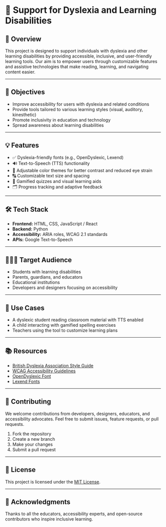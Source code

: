 # 📘 Support for Dyslexia and Learning Disabilities

## 🧠 Overview

This project is designed to support individuals with dyslexia and other learning disabilities by providing accessible, inclusive, and user-friendly learning tools. Our aim is to empower users through customizable features and assistive technologies that make reading, learning, and navigating content easier.

---

## 🎯 Objectives

- Improve accessibility for users with dyslexia and related conditions
- Provide tools tailored to various learning styles (visual, auditory, kinesthetic)
- Promote inclusivity in education and technology
- Spread awareness about learning disabilities

---

## 💡 Features

- ✅ Dyslexia-friendly fonts (e.g., OpenDyslexic, Lexend)
- 🔊 Text-to-Speech (TTS) functionality
- 🎨 Adjustable color themes for better contrast and reduced eye strain
- 🔠 Customizable text size and spacing
- 🧩 Gamified quizzes and visual learning aids
- 🗂️ Progress tracking and adaptive feedback

---

## 🛠️ Tech Stack

- **Frontend:** HTML, CSS, JavaScript / React
- **Backend:**  Python 
- **Accessibility:** ARIA roles, WCAG 2.1 standards
- **APIs:** Google Text-to-Speech

---

## 🧑‍🤝‍🧑 Target Audience

- Students with learning disabilities
- Parents, guardians, and educators
- Educational institutions
- Developers and designers focusing on accessibility

---

## 🧪 Use Cases

- A dyslexic student reading classroom material with TTS enabled
- A child interacting with gamified spelling exercises
- Teachers using the tool to customize learning plans

---

## 📚 Resources

- [British Dyslexia Association Style Guide](https://www.bdadyslexia.org.uk/advice/employers/creating-a-dyslexia-friendly-workplace/dyslexia-style-guide-2023)
- [WCAG Accessibility Guidelines](https://www.w3.org/WAI/standards-guidelines/wcag/)
- [OpenDyslexic Font](https://opendyslexic.org/)
- [Lexend Fonts](https://www.lexend.com/)

---

## 🤝 Contributing

We welcome contributions from developers, designers, educators, and accessibility advocates. Feel free to submit issues, feature requests, or pull requests.

1. Fork the repository
2. Create a new branch
3. Make your changes
4. Submit a pull request

---

## 📄 License

This project is licensed under the [MIT License](LICENSE).

---

## 🙌 Acknowledgments

Thanks to all the educators, accessibility experts, and open-source contributors who inspire inclusive learning.
